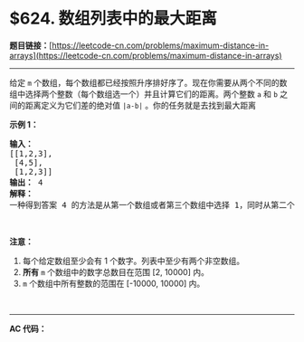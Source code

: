 # $624. 数组列表中的最大距离

**题目链接：**[https://leetcode-cn.com/problems/maximum-distance-in-arrays](https://leetcode-cn.com/problems/maximum-distance-in-arrays)

---

<div class="content__1Y2H">
 <div class="notranslate">
  <p>给定&nbsp;<code>m</code>&nbsp;个数组，每个数组都已经按照升序排好序了。现在你需要从两个不同的数组中选择两个整数（每个数组选一个）并且计算它们的距离。两个整数&nbsp;<code>a</code>&nbsp;和&nbsp;<code>b</code>&nbsp;之间的距离定义为它们差的绝对值&nbsp;<code>|a-b|</code>&nbsp;。你的任务就是去找到最大距离</p> 
  <p><strong>示例 1：</strong></p> 
  <pre class="language-text"><strong>输入：</strong> 
[[1,2,3],
 [4,5],
 [1,2,3]]
<strong>输出：</strong> 4
<strong>解释：</strong>
一种得到答案 4 的方法是从第一个数组或者第三个数组中选择 1，同时从第二个数组中选择 5 。
</pre> 
  <p>&nbsp;</p> 
  <p><strong>注意：</strong></p> 
  <ol> 
   <li>每个给定数组至少会有 1 个数字。列表中至少有两个非空数组。</li> 
   <li><strong>所有</strong>&nbsp;<code>m</code>&nbsp;个数组中的数字总数目在范围 [2, 10000] 内。</li> 
   <li><code>m</code>&nbsp;个数组中所有整数的范围在 [-10000, 10000] 内。</li> 
  </ol> 
  <p>&nbsp;</p> 
 </div>
</div>

---

**AC 代码：**

```java

```
